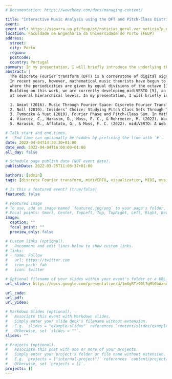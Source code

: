 ```yaml
---
# Documentation: https://wowchemy.com/docs/managing-content/

title: "Interactive Music Analysis using the DFT and Pitch-Class Distributions extracted from MIDI files"
event:
event_url: https://sigarra.up.pt/feup/pt/noticias_geral.ver_noticia?p_nr=131270
location: Faculdade de Engenharia da Universidade do Porto (FEUP)
address:
  street: 
  city: Porto
  region:
  postcode:
  country: Portugal
summary: In my presentation, I will briefly introduce the underlying theoretical work followed by a tutorial on how to use the app for music analysis. 
abstract: |
  The discrete Fourier transform (DFT) is a cornerstone of digital signal processing and commonly used to extract periodicities in time-continuous signals. 
  In recent years, however, mathematical music theorists have begun to explore DFT's potential when applied not to the time but to the pitch-class domain,
  where the periodicities are given by equal divisions of the octave [1-3]. Earlier this year, we introduced wavescapes [4], a visualization method of hierarchical pitch-class relations in pieces of music.
  Building on this work, we are currently developing midiVERTO [5], an interactive web app to analyze MIDI files using the DFT, that allows users to create wavescapes and inspect the dynamics of pitch-class distributions 
  at several hierarchical levels. In my presentation, I will briefly introduce the underlying theoretical work followed by a tutorial on how to use the app for music analysis. 

  1. Amiot (2016). Music Through Fourier Space: Discrete Fourier Transform in Music Theory. Springer. 
  2. Noll (2019). Insiders’ Choice: Studying Pitch Class Sets Through Their Discrete Fourier Transformations. In Mathematics and Computation in Music (pp. 371–378). Springer. https://doi.org/10.1007/978-3-030-21392-3_32
  3. Tymoczko & Yust (2019). Fourier Phase and Pitch-Class Sum. In Mathematics and Computation in Music (pp. 46–58). Springer. https://doi.org/10.1007/978-3-030-21392-3_4 
  4. Viaccoz, C., Harasim, D., Moss, F. C., & Rohrmeier, M. (2022). Wavescapes: A visual hierarchical analysis of tonality using the discrete Fourier transform. Musicae Scientiae. https://doi.org/10.1177/10298649211034906
  5. Harasim, D., Affatato, G., & Moss, F. C. (2022). midiVERTO: A Web Application to Visualize Tonality in Real Time. arXiv:2203.13158 [cs]. http://arxiv.org/abs/2203.13158

# Talk start and end times.
#   End time can optionally be hidden by prefixing the line with `#`.
date: 2022-04-04T14:30:30+01:00
date_end: 2022-04-04T16:00:00+01:00
all_day: false

# Schedule page publish date (NOT event date).
publishDate: 2022-03-25T11:06:37+01:00

authors: [admin]
tags: [discrete Fourier transform, midiVERTO, visualization, MIDI, music analysis]

# Is this a featured event? (true/false)
featured: false

# Featured image
# To use, add an image named `featured.jpg/png` to your page's folder. 
# Focal points: Smart, Center, TopLeft, Top, TopRight, Left, Right, BottomLeft, Bottom, BottomRight.
image:
  caption: ""
  focal_point: ""
  preview_only: false

# Custom links (optional).
#   Uncomment and edit lines below to show custom links.
# links:
# - name: Follow
#   url: https://twitter.com
#   icon_pack: fab
#   icon: twitter

# Optional filename of your slides within your event's folder or a URL.
url_slides: https://docs.google.com/presentation/d/1mXgRTz90l7qMl6bAxnrIXXSV8Z8YwG0YTcCJWGTBfB0/edit?usp=sharing

url_code:
url_pdf:
url_video:

# Markdown Slides (optional).
#   Associate this event with Markdown slides.
#   Simply enter your slide deck's filename without extension.
#   E.g. `slides = "example-slides"` references `content/slides/example-slides.md`.
#   Otherwise, set `slides = ""`.
slides: ""

# Projects (optional).
#   Associate this post with one or more of your projects.
#   Simply enter your project's folder or file name without extension.
#   E.g. `projects = ["internal-project"]` references `content/project/deep-learning/index.md`.
#   Otherwise, set `projects = []`.
projects: []
---
```

